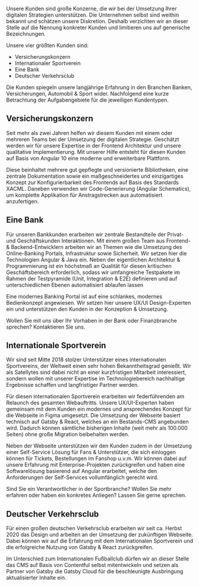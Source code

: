 Unsere Kunden sind große Konzerne, die wir bei der Umsetzung Ihrer digitalen Strategien unterstützen. Die Unternehmen selbst sind weithin bekannt und schätzen unsere Diskretion. Deshalb verzichten wir an dieser Stelle auf die Nennung konkreter Kunden und limitieren uns auf generische Bezeichnungen.

Unsere vier größten Kunden sind:

+ Versicherungskonzern
+ Internationaler Sportverein
+ Eine Bank
+ Deutscher Verkehrsclub   

Die Kunden spiegeln unsere langjährige Erfahrung in den Branchen Banken, Versicherungen, Automobil & Sport wider. Nachfolgend eine kurze Betrachtung der Aufgabengebiete für die jeweiligen Kundentypen.

## Versicherungskonzern
Seit mehr als zwei Jahren helfen wir diesem Kunden mit einem oder mehreren Teams bei der Umsetzung der digitalen Strategie. Geschätzt werden wir für unsere Expertise in der Frontend Architektur und unsere qualitative Implementierung. Mit unserer Hilfe entsteht für diesen Kunden auf Basis von Angular 10 eine moderne und erweiterbare Plattform.

Diese beinhaltet mehrere gut gepflegte und versionierte Bibliotheken, eine zentrale Dokumentation sowie ein maßgeschneidertes und einzigartiges Konzept zur Konfigurierbarkeit des Frontends auf Basis des Standards XACML. Daneben verwenden wir Code-Generierung (Angular Schematics), um komplette Applikation für Anstragstrecken aus automatisiert anzufertigen. 


## Eine Bank
Für unseren Bankkunden erarbeiten wir zentrale Bestandteile der Privat- und Geschäftskunden Interaktionen. Mit einem großen Team aus Frontend- & Backend-Entwicklern arbeiten wir an Themen wie die Umsetzung des Online-Banking Portals, Infrastruktur sowie Sicherheit. Wir setzen hier die Technologien Angular & Java ein. Neben der eigentlichen Architektur & Programmierung ist ein höchstmaß an Qualität für diesen kritischen Geschäftsbereich erforderlich, sodass wir umfangreiche Testpakete im Rahmen der Testpyramide (Unit, Integration & E2E) definieren und auf unterschiedlichen Ebenen automatisiert ablaufen lassen

Eine modernes Banking Portal ist auf eine schlankes, modernes Bedienkonzept angewiesen. Wir setzen hier unsere UX/UI Design-Experten ein und unterstützen den Kunden in der Konzeption & Umsetzung.

Wollen Sie mit uns über Ihr Vorhaben in der Bank oder Finanzbranche sprechen? Kontaktieren Sie uns.

## Internationale Sportverein
Wir sind seit Mitte 2018 stolzer Unterstützer eines internationalen Sportvereins, der Weltweit einen sehr hohen Bekanntheitsgrad genießt. Wir als Satellytes sind dabei nicht an einer kurzfristigen Mitarbeit interessiert, sondern wollen mit unserer Expertise im Technologiebereich nachhaltige Ergebnisse schaffen und langfristiger Partner werden.

Für diesen internationalen Sportverein erarbeiten wir federführenden am Relaunch des gesamten Webauftritts. Unsere UX/UI-Experten haben gemeinsam mit dem Kunden ein modernes und ansprechendes Konzept für die Webseite in Figma umgesetzt. Die Umsetzung der Webseite basiert technisch auf Gatsby & React, welches an ein Bestands-CMS angebunden wird. Dadurch können sämtliche bisherigen Inhalte (weit mehr als 100.000 Seiten) ohne große Migration beibehalten werden.

Neben der Webseite unterstützen wir den Kunden zudem in der Umsetzung einer Self-Service Lösung für Fans & Unterstützer, die sich einloggen können für Tickets, Bestellungen im Fanshop u.v.m. Wir können dabei auf unsere Erfahrung mit Enterprise-Projekten zurückgreifen und haben eine Softwarelösung basierend auf Angular erarbeitet, welche den Anforderungen der Self-Services vollumfänglich gerecht wird.

Sind Sie ein Verantwortlicher in der Sportbranche? Wollen Sie mehr erfahren oder haben ein konkretes Anliegen? Lassen Sie gerne sprechen.

## Deutscher Verkehrsclub
Für einen großen deutschen Verkehrsclub erarbeiten wir seit ca. Herbst 2020 das Design und arbeiten an der Umsetzung der zukünftigen Webseite. Dabei können wir auf die Erfahrung mit dem Internationalen Sportverein und die erfolgreiche Nutzung von Gatsby & React zurückgreifen. 

Im Unterschied zum Internationalen Fußballclub dürfen wir an dieser Stelle das CMS auf Basis von Contentful selbst mitentwickeln und setzen als Partner von Gatsby die Gatsby Cloud für die beschleunigte Ausbringung aktualisierter Inhalte ein.
